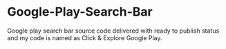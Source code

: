 # Google-Play-Search-Bar
Google play search bar source code delivered with ready to publish status and my code is named as Click & Explore Google Play. 
